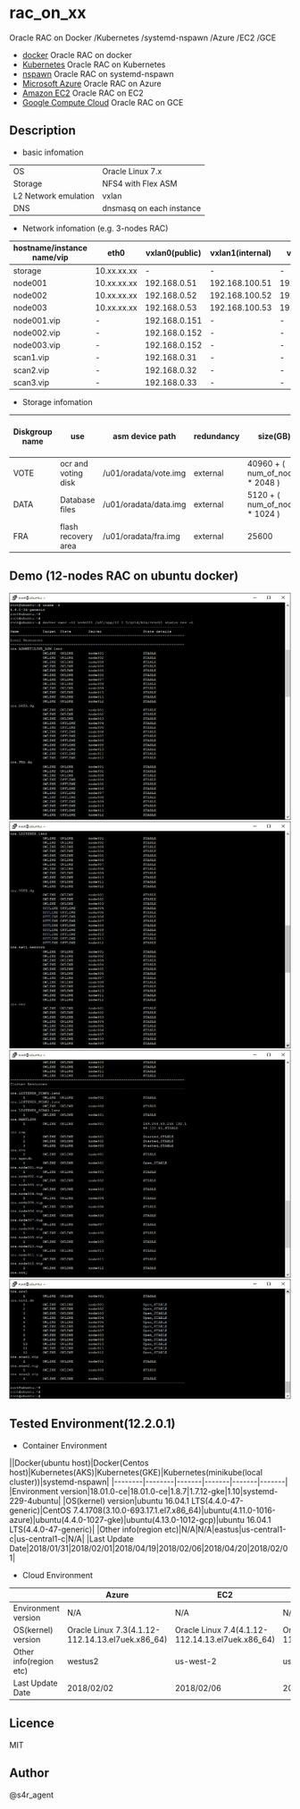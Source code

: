 rac_on_xx
====
Oracle RAC on Docker /Kubernetes /systemd-nspawn /Azure /EC2 /GCE 

- [docker](https://github.com/s4ragent/rac_on_xx/tree/master/docker "RAC on Docker")  Oracle RAC on docker 
- [Kubernetes](https://github.com/s4ragent/rac_on_xx/tree/master/k8s "RAC on Kubernetes")  Oracle RAC on Kubernetes 
- [nspawn](https://github.com/s4ragent/rac_on_xx/tree/master/nspawn "RAC on Docker")  Oracle RAC on systemd-nspawn 
- [Microsoft Azure](https://github.com/s4ragent/rac_on_xx/tree/master/azure "RAC on Azure")  Oracle RAC on Azure
- [Amazon EC2](https://github.com/s4ragent/rac_on_xx/tree/master/ec2 "RAC on EC2")  Oracle RAC on EC2
- [Google Compute Cloud](https://github.com/s4ragent/rac_on_xx/tree/master/gce "RAC on GCE")  Oracle RAC on GCE


## Description
- basic infomation

|||
|-----|-----|
|OS|Oracle Linux 7.x|
|Storage|NFS4 with Flex ASM|
|L2 Network emulation|vxlan|
|DNS|dnsmasq on each instance|

- Network infomation (e.g. 3-nodes RAC)

|hostname/instance name/vip|eth0|vxlan0(public)|vxlan1(internal)|vxlan2(asm)|
|--------|--------|-------|-------|-------|
|storage|10.xx.xx.xx|-|-|-|
|node001|10.xx.xx.xx|192.168.0.51|192.168.100.51|192.168.200.51|
|node002|10.xx.xx.xx|192.168.0.52|192.168.100.52|192.168.200.52|
|node003|10.xx.xx.xx|192.168.0.53|192.168.100.53|192.168.200.53|
|node001.vip|-|192.168.0.151|-|-|
|node002.vip|-|192.168.0.152|-|-|
|node003.vip|-|192.168.0.152|-|-|
|scan1.vip|-|192.168.0.31|-|-|
|scan2.vip|-|192.168.0.32|-|-|
|scan3.vip|-|192.168.0.33|-|-|


- Storage infomation 

|Diskgroup name|use|asm device path|redundancy|size(GB)|size(GB)(e.g. 3-nodes RAC)|
|--------|--------|-------|-------|-------|-------|
|VOTE|ocr and voting disk|/u01/oradata/vote.img|external| 40960 + ( num_of_nodes * 2048 )|47104|
|DATA|Database files|/u01/oradata/data.img|external| 5120 + ( num_of_nodes * 1024 ) |8192|
|FRA|flash recovery area|/u01/oradata/fra.img|external|25600|25600|

## Demo (12-nodes RAC on ubuntu docker)
![crsctl](https://github.com/s4ragent/misc/blob/master/rac_on_xx/docker/docker01.png)
![crsctl](https://github.com/s4ragent/misc/blob/master/rac_on_xx/docker/docker02.png)
![crsctl](https://github.com/s4ragent/misc/blob/master/rac_on_xx/docker/docker03.png)
![crsctl](https://github.com/s4ragent/misc/blob/master/rac_on_xx/docker/docker04.png)

## Tested Environment(12.2.0.1)
- Container Environment

||Docker(ubuntu host)|Docker(Centos host)|Kubernetes(AKS)|Kubernetes(GKE)|Kubernetes(minikube(local cluster))|systemd-nspawn|
|--------|--------|-------|-------|-------|-------|
|Environment version|18.01.0-ce|18.01.0-ce|1.8.7|1.7.12-gke|1.10|systemd-229-4ubuntu|
|OS(kernel) version|ubuntu 16.04.1 LTS(4.4.0-47-generic)|CentOS 7.4.1708(3.10.0-693.17.1.el7.x86_64)|ubuntu(4.11.0-1016-azure)|ubuntu(4.4.0-1027-gke)|ubuntu(4.13.0-1012-gcp)|ubuntu 16.04.1 LTS(4.4.0-47-generic)|
|Other info(region etc)|N/A|N/A|eastus|us-central1-c|us-central1-c|N/A|
|Last Update Date|2018/01/31|2018/02/01|2018/04/19|2018/02/06|2018/04/20|2018/02/01|

- Cloud Environment

||Azure|EC2|GCE|
|--------|--------|-------|-------|
|Environment version|N/A|N/A|N/A|
|OS(kernel) version|Oracle Linux 7.3(4.1.12-112.14.13.el7uek.x86_64)|Oracle Linux 7.4(4.1.12-112.14.13.el7uek.x86_64)|Oracle Linux 7.4(4.1.12-112.14.13.el7uek.x86_64)|
|Other info(region etc)|westus2|us-west-2|us-west1-b|
|Last Update Date|2018/02/02|2018/02/06|2018/02/04|


## Licence
MIT

## Author
@s4r_agent
